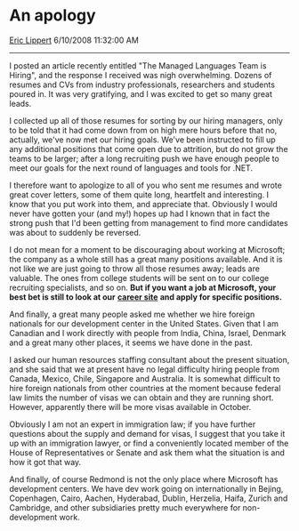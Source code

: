 # An apology

[Eric Lippert](https://social.msdn.microsoft.com/profile/Eric%20Lippert) 6/10/2008 11:32:00 AM

-----

I posted an article recently entitled "The Managed Languages Team is Hiring", and the response I received was nigh overwhelming. Dozens of resumes and CVs from industry professionals, researchers and students poured in. It was very gratifying, and I was excited to get so many great leads.

I collected up all of those resumes for sorting by our hiring managers, only to be told that it had come down from on high mere hours before that no, actually, we've now met our hiring goals. We've been instructed to fill up any additional positions that come open due to attrition, but do not grow the teams to be larger; after a long recruiting push we have enough people to meet our goals for the next round of languages and tools for .NET.

I therefore want to apologize to all of you who sent me resumes and wrote great cover letters, some of them quite long, heartfelt and interesting. I know that you put work into them, and appreciate that. Obviously I would never have gotten your (and my\!) hopes up had I known that in fact the strong push that I'd been getting from management to find more candidates was about to suddenly be reversed.

I do not mean for a moment to be discouraging about working at Microsoft; the company as a whole still has a great many positions available. And it is not like we are just going to throw all those resumes away; leads are valuable. The ones from college students will be sent on to our college recruiting specialists, and so on. **But if you want a job at Microsoft, your best bet is still to look at our** [**career site**](http://www.microsoft.com/careers/) **and apply for specific positions.**

And finally, a great many people asked me whether we hire foreign nationals for our development center in the United States. Given that I am Canadian and I work directly with people from India, China, Israel, Denmark and a great many other places, it seems we have done in the past.

I asked our human resources staffing consultant about the present situation, and she said that we at present have no legal difficulty hiring people from Canada, Mexico, Chile, Singapore and Australia. It is somewhat difficult to hire foreign nationals from other countries at the moment because federal law limits the number of visas we can obtain and they are running short. However, apparently there will be more visas available in October.

Obviously I am not an expert in immigration law; if you have further questions about the supply and demand for visas, I suggest that you take it up with an immigration lawyer, or find a conveniently located member of the House of Representatives or Senate and ask them what the situation is and how it got that way.

And finally, of course Redmond is not the only place where Microsoft has development centers. We have dev work going on internationally in Bejing, Copenhagen, Cairo, Aachen, Hyderabad, Dublin, Herzelia, Haifa, Zurich and Cambridge, and other subsidiaries pretty much everywhere for non-development work.

